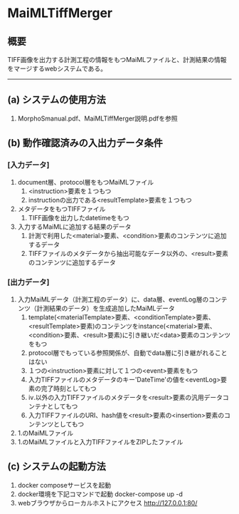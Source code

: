 # MaiMLTiffMerger
## 概要
TIFF画像を出力する計測工程の情報をもつMaiMLファイルと、計測結果の情報をマージするwebシステムである。

---


## (a) システムの使用方法
1. MorphoSmanual.pdf、MaiMLTiffMerger説明.pdfを参照

## (b) 動作確認済みの入出力データ条件
### [入力データ]
1. document層、protocol層をもつMaiMLファイル
    1. \<instruction>要素を１つもつ
    2. instructionの出力である\<resultTemplate>要素を１つもつ
2. メタデータをもつTIFFファイル
    1. TIFF画像を出力したdatetimeをもつ
3. 入力するMaiMLに追加する結果のデータ
    1. 計測で利用した\<material>要素、\<condition>要素のコンテンツに追加するデータ
    2. TIFFファイルのメタデータから抽出可能なデータ以外の、\<result>要素のコンテンツに追加するデータ

### [出力データ]
1. 入力MaiMLデータ（計測工程のデータ）に、data層、eventLog層のコンテンツ（計測結果のデータ）を生成追加したMaiMLデータ
    1. template(\<materialTemplate>要素、\<conditionTemplate>要素、\<resultTemplate>要素)のコンテンツをinstance(\<material>要素、\<condition>要素、\<result>要素)に引き継いだ\<data>要素のコンテンツをもつ
    2. protocol層でもっている参照関係が、自動でdata層に引き継がれることはない
    3. １つの\<instruction>要素に対して１つの\<event>要素をもつ
    4. 入力TIFFファイルのメタデータのキー'DateTime'の値を\<eventLog>要素の完了時刻としてもつ
    5. ⅳ.以外の入力TIFFファイルのメタデータを\<result>要素の汎用データコンテナとしてもつ
    6. 入力TIFFファイルのURI、hash値を\<result>要素の\<insertion>要素のコンテンツとしてもつ
2. 1.のMaiMLファイル
3. 1.のMaiMLファイルと入力TIFFファイルをZIPしたファイル

## (c) システムの起動方法
1. docker composeサービスを起動
2. docker環境を下記コマンドで起動
   docker-compose up -d
3. webブラウザからローカルホストにアクセス
   http://127.0.0.1:80/
